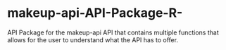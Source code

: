 # makeup-api-API-Package-R-
API Package for the makeup-api API that contains multiple functions that allows for the user to understand what the API has to offer. 
